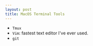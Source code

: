 ```yaml
---
layout: post
title: MacOS Terminal Tools
---
```


- `Tmux`
- `Vim`: fastest text editor I've ever used.
- `git`
